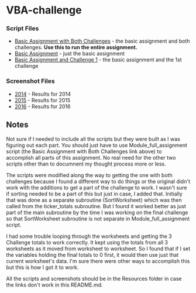 # VBA-challenge

### Script Files

* [Basic Assignment with Both Challenges](Resources/Module_full_assignment.bas) - the basic assignment and both challenges. **Use this to run the entire assignment.**
* [Basic Assignment](Resources/Module_basic.bas) - just the basic assignment
* [Basic Assignment and Challenge 1](Resources/Module_basic_and_challenge1.bas) - the basic assignment and the 1st challenge


### Screenshot Files

* [2014](Resources/2014_Ticker_Screenshot.PNG) - Results for 2014
* [2015](Resources/2015_Ticker_Screenshot.PNG) - Results for 2015
* [2016](Resources/2016_Ticker_Screenshot.PNG) - Results for 2016

## Notes

Not sure if I needed to include all the scripts but they were built as I was figuring out each part. You should just have to use Module_full_assignment script (the Basic Assignment with Both Challenges link above) to accomplish all parts of this assignment. No real need for the other two scripts other than to documnent my thought process more or less.

The scripts were modified along the way to getting the one with both challenges because I found a different way to do things or the original didn't work with the additions to get a part of the challenge to work. I wasn't sure if sorting needed to be a part of this but just in case, I added that. Initially that was done as a separate subroutine (SortWorksheet) which was then called from the ticker_totals subroutine. But I found it worked better as just part of the main subroutine by the time I was working on the final challenge so that SortWorksheet subroutine is not separate in Module_full_assignment script.

I had some trouble looping through the worksheets and getting the 3 Challenge totals to work correctly. It kept using the totals from all 3 worksheets as it moved from worksheet to worksheet. So I found that if I set the variables holding the final totals to 0 first, it would then use just that current worksheet's data. I'm sure there were other ways to accomplish this but this is how I got it to work.

All the scripts and screenshots should be in the Resources folder in case the links don't work in this README.md.